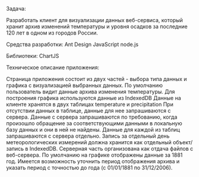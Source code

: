 Задача:

Разработать клиент для визуализации данных веб-сервиса, который хранит архив изменений температуры и уровня осадков за последние 120 лет в одном из городов России.



Средства разработки:
Ant Design
JavaScript
node.js

Библиотеки:
ChartJS

Техническое описание приложения:

Страница приложения состоит из двух частей - выбора типа данных и графика с визуализацией выбранных данных.
По умолчанию пользователь видит данные архива изменения температуры.
Для построения графика используются данные из IndexedDB 
Данные на клиенте хранятся в двух таблицах temperature и precipitation
При отсутствии данных в таблице, данные для нее запрашиваются с сервера.
Данные с сервера запрашиваются по требованию, когда произошло обращение за соответствующими данными в локальную базу данных и они в ней не найдены.
Данные для каждой из таблиц запрашиваются с сервера отдельно.
Запись за отдельный день метеорологических измерений должна хранится как отдельный объект/запись в IndexedDB.
Серверная часть организована как отдача файлов с веб-сервера.
По умолчанию на графике отображены данные за 1881 год.
Имеется возможность уточнить период отображения архива и указать период с точностью до года (с 01/01/1881 по 31/12/2006).
